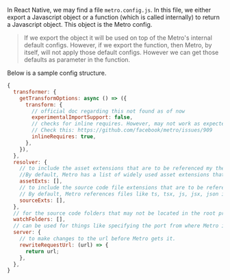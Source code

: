 In React Native, we may find a file `metro.config.js`.  In this file, we either export a Javascript object or a function (which is called internally) to return a Javascript object. This object is the Metro config.

> If we export the object it will be used on top of the Metro's internal default configs. 
However, if we export the function, then Metro, by itself, will not apply those default configs. However we can get those defaults as parameter in the function.

Below is a sample config structure.

```javascript
{
  transformer: {
    getTransformOptions: async () => ({
      transform: {
        // official doc regarding this not found as of now
        experimentalImportSupport: false,
        // checks for inline requires. However, may not work as expected.
        // Check this: https://github.com/facebook/metro/issues/909
        inlineRequires: true,
      },
    }),
  },
  resolver: {
    // to include the asset extensions that are to be referenced my the Metro.
    //By default, Metro has a list of widely used asset extensions that it references (eg: png, jpeg, pdf, mp3, mp4).
    assetExts: [],
    // to include the source code file extensions that are to be referenced my the Metro.
    // By default, Metro references files like ts, tsx, js, jsx, json in some order.
    sourceExts: [],
  },
  // for the source code folders that may not be located in the root project.
  watchFolders: [],
  // can be used for things like specifying the port from where Metro is to listen, changing the urls Metro gets.
  server: {
    // to make changes to the url before Metro gets it.
    rewriteRequestUrl: (url) => {
      return url;
    },
  },
}
```



